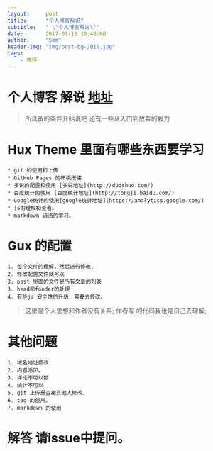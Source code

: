 ```yaml
---
layout:     post
title:      "个人博客解说"
subtitle:   " \"个人博客解说\""
date:       2017-01-13 10:40:00
author:     "Smm"
header-img: "img/post-bg-2015.jpg"
tags:
    - 教程
---
```

# 个人博客 解说 [地址](https://smm113522.github.io/)

> 所具备的条件开始说吧 
> 还有一些从入门到放弃的毅力

# Hux Theme 里面有哪些东西要学习

    * git 的使用和上传 
    * GitHub Pages 的环境搭建
    * 多说的配置和使用 [多说地址](http://duoshuo.com/)
    * 百度统计的使用 [百度统计地址](http://tongji.baidu.com/)
    * Google统计的使用[google统计地址](https://analytics.google.com/) 
    * js的理解和查看。
    * markdown 语法的学习。

# Gux 的配置

    1. 每个文件的理解，然后进行修改，
    2. 修改配置文件就可以
    3. post 里面的文件是所有文章的列表
    3. head和fooder的处理
    4. 有些js 安全性的升级，需要去修改。
   

> 这里是个人思想和作者没有关系;
> 作者写 的代码我也是自己去理解;

# 其他问题

    1. 域名地址修改
    2. 内容添加。
    3. 评论不可以额
    4. 统计不可以
    5. git 上传是否被其他人修改。
    6. tag 的使用。
    7. markdown 的使用

#    解答 请issue中提问。